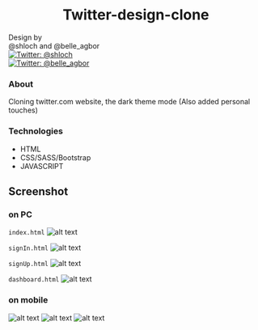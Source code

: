<h1 align="center">Twitter-design-clone</h1>
<p>
            Design by <br />
            @shloch and @belle_agbor  <br />
            <a href="https://twitter.com/shloch" target="_blank">
                <img alt="Twitter: @shloch" src="https://img.shields.io/twitter/follow/shloch.svg?style=social" />
            </a> <br/>
             <a href="https://twitter.com/belle_agbor" target="_blank">
                <img alt="Twitter: @belle_agbor"
                    src="https://img.shields.io/twitter/follow/belle_agbor.svg?style=social" />
            </a>

            

           
</p>

### About

Cloning twitter.com website, the dark theme mode (Also added personal touches)


### Technologies

- HTML
- CSS/SASS/Bootstrap
- JAVASCRIPT


## Screenshot 

### on PC 
`index.html`
![alt text](https://github.com/shloch/Twitter-design-clone/blob/dev/screenshots/desktop/screenshot_1.png)

`signIn.html`
![alt text](https://github.com/shloch/Twitter-design-clone/blob/dev/screenshots/desktop/screenshot_2.png)

`signUp.html`
![alt text](https://github.com/shloch/Twitter-design-clone/blob/dev/screenshots/desktop/screenshot_3.png)

`dashboard.html`
![alt text](https://github.com/shloch/Twitter-design-clone/blob/dev/screenshots/desktop/screenshot_4.png)

### on mobile

![alt text](https://github.com/shloch/Twitter-design-clone/blob/dev/screenshots/mobile/screenshot_1.png)
![alt text](https://github.com/shloch/Twitter-design-clone/blob/dev/screenshots/mobile/screenshot_2.png)
![alt text](https://github.com/shloch/Twitter-design-clone/blob/dev/screenshots/mobile/screenshot_3.png)